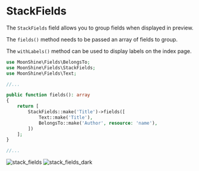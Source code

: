 # StackFields

The `StackFields` field allows you to group fields when displayed in preview.

The `fields()` method needs to be passed an array of fields to group.

The `withLabels()` method can be used to display labels on the index page.

```php
use MoonShine\Fields\BelongsTo;
use MoonShine\Fields\StackFields;
use MoonShine\Fields\Text;

//...

public function fields(): array
{
    return [
        StackFields::make('Title')->fields([
            Text::make('Title'),
            BelongsTo::make('Author', resource: 'name'),
        ])
    ];
}

//...
```

![stack_fields](https://moonshine-laravel.com/screenshots/stack_fields.png)
![stack_fields_dark](https://moonshine-laravel.com/screenshots/stack_fields_dark.png)

